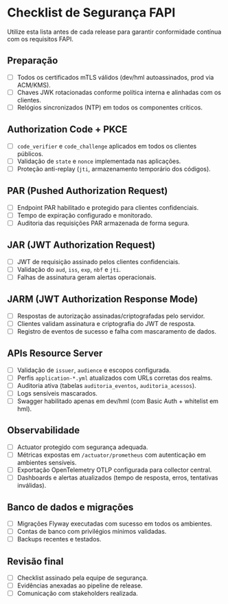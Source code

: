 # Checklist de Segurança FAPI

Utilize esta lista antes de cada release para garantir conformidade contínua com os requisitos FAPI.

## Preparação

- [ ] Todos os certificados mTLS válidos (dev/hml autoassinados, prod via ACM/KMS).  
- [ ] Chaves JWK rotacionadas conforme política interna e alinhadas com os clientes.  
- [ ] Relógios sincronizados (NTP) em todos os componentes críticos.

## Authorization Code + PKCE

- [ ] `code_verifier` e `code_challenge` aplicados em todos os clientes públicos.  
- [ ] Validação de `state` e `nonce` implementada nas aplicações.  
- [ ] Proteção anti-replay (`jti`, armazenamento temporário dos códigos).

## PAR (Pushed Authorization Request)

- [ ] Endpoint PAR habilitado e protegido para clientes confidenciais.  
- [ ] Tempo de expiração configurado e monitorado.  
- [ ] Auditoria das requisições PAR armazenada de forma segura.

## JAR (JWT Authorization Request)

- [ ] JWT de requisição assinado pelos clientes confidenciais.  
- [ ] Validação do `aud`, `iss`, `exp`, `nbf` e `jti`.  
- [ ] Falhas de assinatura geram alertas operacionais.

## JARM (JWT Authorization Response Mode)

- [ ] Respostas de autorização assinadas/criptografadas pelo servidor.  
- [ ] Clientes validam assinatura e criptografia do JWT de resposta.  
- [ ] Registro de eventos de sucesso e falha com mascaramento de dados.

## APIs Resource Server

- [ ] Validação de `issuer`, `audience` e escopos configurada.  
- [ ] Perfis `application-*.yml` atualizados com URLs corretas dos realms.  
- [ ] Auditoria ativa (tabelas `auditoria_eventos`, `auditoria_acessos`).  
- [ ] Logs sensíveis mascarados.  
- [ ] Swagger habilitado apenas em dev/hml (com Basic Auth + whitelist em hml).

## Observabilidade

- [ ] Actuator protegido com segurança adequada.  
- [ ] Métricas expostas em `/actuator/prometheus` com autenticação em ambientes sensíveis.  
- [ ] Exportação OpenTelemetry OTLP configurada para collector central.  
- [ ] Dashboards e alertas atualizados (tempo de resposta, erros, tentativas inválidas).

## Banco de dados e migrações

- [ ] Migrações Flyway executadas com sucesso em todos os ambientes.  
- [ ] Contas de banco com privilégios mínimos validadas.  
- [ ] Backups recentes e testados.

## Revisão final

- [ ] Checklist assinado pela equipe de segurança.  
- [ ] Evidências anexadas ao pipeline de release.  
- [ ] Comunicação com stakeholders realizada.
